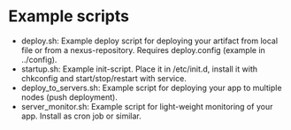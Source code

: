Example scripts
=====

* deploy.sh: Example deploy script for deploying your artifact from local file or from a nexus-repository. Requires deploy.config (example in ../config).
* startup.sh: Example init-script. Place it in /etc/init.d, install it with chkconfig and start/stop/restart with service.
* deploy_to_servers.sh: Example script for deploying your app to multiple nodes (push deployment).
* server_monitor.sh: Example script for light-weight monitoring of your app. Install as cron job or similar.

